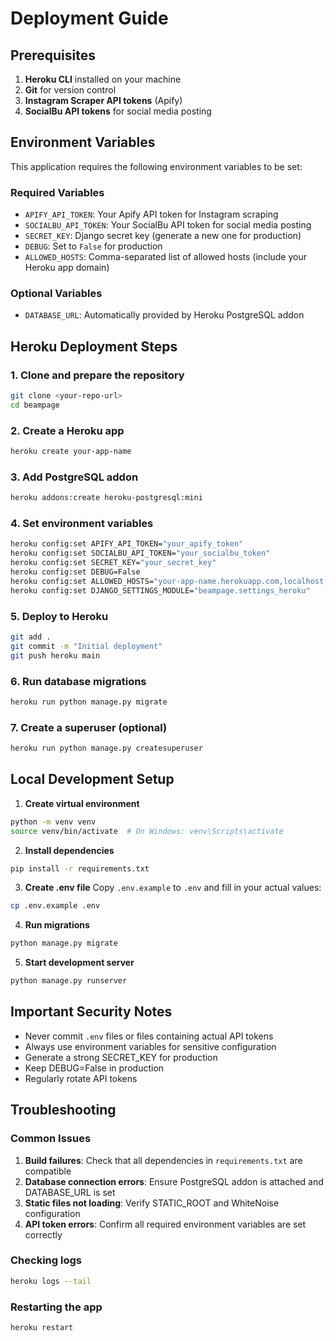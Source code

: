 # Deployment Guide

## Prerequisites

1. **Heroku CLI** installed on your machine
2. **Git** for version control
3. **Instagram Scraper API tokens** (Apify)
4. **SocialBu API tokens** for social media posting

## Environment Variables

This application requires the following environment variables to be set:

### Required Variables
- `APIFY_API_TOKEN`: Your Apify API token for Instagram scraping
- `SOCIALBU_API_TOKEN`: Your SocialBu API token for social media posting
- `SECRET_KEY`: Django secret key (generate a new one for production)
- `DEBUG`: Set to `False` for production
- `ALLOWED_HOSTS`: Comma-separated list of allowed hosts (include your Heroku app domain)

### Optional Variables
- `DATABASE_URL`: Automatically provided by Heroku PostgreSQL addon

## Heroku Deployment Steps

### 1. Clone and prepare the repository
```bash
git clone <your-repo-url>
cd beampage
```

### 2. Create a Heroku app
```bash
heroku create your-app-name
```

### 3. Add PostgreSQL addon
```bash
heroku addons:create heroku-postgresql:mini
```

### 4. Set environment variables
```bash
heroku config:set APIFY_API_TOKEN="your_apify_token"
heroku config:set SOCIALBU_API_TOKEN="your_socialbu_token"
heroku config:set SECRET_KEY="your_secret_key"
heroku config:set DEBUG=False
heroku config:set ALLOWED_HOSTS="your-app-name.herokuapp.com,localhost,127.0.0.1"
heroku config:set DJANGO_SETTINGS_MODULE="beampage.settings_heroku"
```

### 5. Deploy to Heroku
```bash
git add .
git commit -m "Initial deployment"
git push heroku main
```

### 6. Run database migrations
```bash
heroku run python manage.py migrate
```

### 7. Create a superuser (optional)
```bash
heroku run python manage.py createsuperuser
```

## Local Development Setup

1. **Create virtual environment**
```bash
python -m venv venv
source venv/bin/activate  # On Windows: venv\Scripts\activate
```

2. **Install dependencies**
```bash
pip install -r requirements.txt
```

3. **Create .env file**
Copy `.env.example` to `.env` and fill in your actual values:
```bash
cp .env.example .env
```

4. **Run migrations**
```bash
python manage.py migrate
```

5. **Start development server**
```bash
python manage.py runserver
```

## Important Security Notes

- Never commit `.env` files or files containing actual API tokens
- Always use environment variables for sensitive configuration
- Generate a strong SECRET_KEY for production
- Keep DEBUG=False in production
- Regularly rotate API tokens

## Troubleshooting

### Common Issues

1. **Build failures**: Check that all dependencies in `requirements.txt` are compatible
2. **Database connection errors**: Ensure PostgreSQL addon is attached and DATABASE_URL is set
3. **Static files not loading**: Verify STATIC_ROOT and WhiteNoise configuration
4. **API token errors**: Confirm all required environment variables are set correctly

### Checking logs
```bash
heroku logs --tail
```

### Restarting the app
```bash
heroku restart
``` 